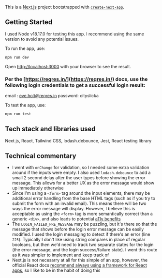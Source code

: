 This is a [Next.js](https://nextjs.org/) project bootstrapped with [`create-next-app`](https://github.com/vercel/next.js/tree/canary/packages/create-next-app).

## Getting Started

I used Node v18.17.0 for testing this app. I recommend using the same version to avoid any potential issues.

To run the app, use:

```bash
npm run dev
```

Open [http://localhost:3000](http://localhost:3000) with your browser to see the result.

### Per the [https://reqres.in/](https://reqres.in/) docs, use the following login credentials to get a successful login result:

email : eve.holt@reqres.in
password: cityslicka

To test the app, use:

```bash
npm run test
```

## Tech stack and libraries used

Next.js, React, Tailwind CSS, lodash.debounce, Jest, React testing library

## Technical commentary

- I went with `onChange` for validation, so I needed some extra validation around if the inputs were empty. I also used `lodash.debounce` to add a small 2 second delay after the user types before showing the error message. This allows for a better UX as the error message would show up immediately otherwise
- Since I'm using a `<form>` tag around the input elements, there may be additional error handling from the base HTML tags (such as if you try to submit the form with an invalid email). This means there will be two ways the error message will display. However, I believe this is acceptable as using the `<form>` tag is more semantically correct than a generic `<div>`, and also leads to potential [a11y benefits](https://www.w3.org/TR/2014/NOTE-WCAG20-TECHS-20140916/G184)
- The `LOGIN_FAILED_PRE_MESSAGE` may be puzzling, but it's there so that the message that shows before the login error message can be easily modified. I used the login messaging to detect if there's an error (line `225`). Typically I don't like using string compares in place of regular booleans, but then we'd need to track two separate states for the login (the error message, and the login success/failure state). I went this route as it was simpler to implement and keep track of
- Next.js is not necesarry at all for this simple of an app, however, the official React docs [recommend always using a framework for React apps](https://react.dev/learn/start-a-new-react-project), so I like to be in the habit of doing this
